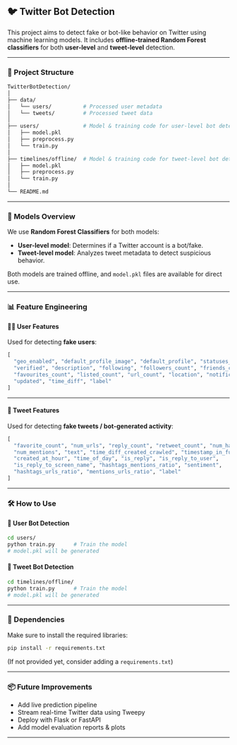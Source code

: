 ## 🐦 Twitter Bot Detection

This project aims to detect fake or bot-like behavior on Twitter using machine learning models. It includes **offline-trained Random Forest classifiers** for both **user-level** and **tweet-level** detection.

---

### 📁 Project Structure

```bash
TwitterBotDetection/
│
├── data/
│   └── users/          # Processed user metadata
│   └── tweets/         # Processed tweet data
│
├── users/              # Model & training code for user-level bot detection
│   ├── model.pkl
│   ├── preprocess.py
│   └── train.py
│
├── timelines/offline/  # Model & training code for tweet-level bot detection
│   ├── model.pkl
│   ├── preprocess.py
│   └── train.py
│
└── README.md
```

---

### 🧠 Models Overview

We use **Random Forest Classifiers** for both models:

* **User-level model**: Determines if a Twitter account is a bot/fake.
* **Tweet-level model**: Analyzes tweet metadata to detect suspicious behavior.

Both models are trained offline, and `model.pkl` files are available for direct use.

---

### 📊 Feature Engineering

#### 🧑‍💻 User Features

Used for detecting **fake users**:

```python
[
  "geo_enabled", "default_profile_image", "default_profile", "statuses_count", "protected",
  "verified", "description", "following", "followers_count", "friends_count", 
  "favourites_count", "listed_count", "url_count", "location", "notifications", 
  "updated", "time_diff", "label"
]
```

---

#### 🐤 Tweet Features

Used for detecting **fake tweets / bot-generated activity**:

```python
[
  "favorite_count", "num_urls", "reply_count", "retweet_count", "num_hashtags", "possibly_sensitive", 
  "num_mentions", "text", "time_diff_created_crawled", "timestamp_in_future", 
  "created_at_hour", "time_of_day", "is_reply", "is_reply_to_user", 
  "is_reply_to_screen_name", "hashtags_mentions_ratio", "sentiment", 
  "hashtags_urls_ratio", "mentions_urls_ratio", "label"
]
```

---

### 🛠️ How to Use

#### 🔹 User Bot Detection

```bash
cd users/
python train.py      # Train the model
# model.pkl will be generated
```

#### 🔹 Tweet Bot Detection

```bash
cd timelines/offline/
python train.py      # Train the model
# model.pkl will be generated
```

---

### 📌 Dependencies

Make sure to install the required libraries:

```bash
pip install -r requirements.txt
```

(If not provided yet, consider adding a `requirements.txt`)

---

### 📦 Future Improvements

* Add live prediction pipeline
* Stream real-time Twitter data using Tweepy
* Deploy with Flask or FastAPI
* Add model evaluation reports & plots
---
